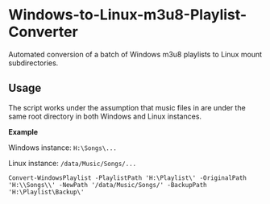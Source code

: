# Windows-to-Linux-m3u8-Playlist-Converter
Automated conversion of a batch of Windows m3u8 playlists to Linux mount subdirectories.

## Usage
The script works under the assumption that music files in are under the same root directory in both Windows and Linux instances.

**Example**

Windows instance: `H:\Songs\...`

Linux instance: `/data/Music/Songs/...`

```
Convert-WindowsPlaylist -PlaylistPath 'H:\Playlist\' -OriginalPath 'H:\\Songs\\' -NewPath '/data/Music/Songs/' -BackupPath 'H:\Playlist\Backup\'
```
